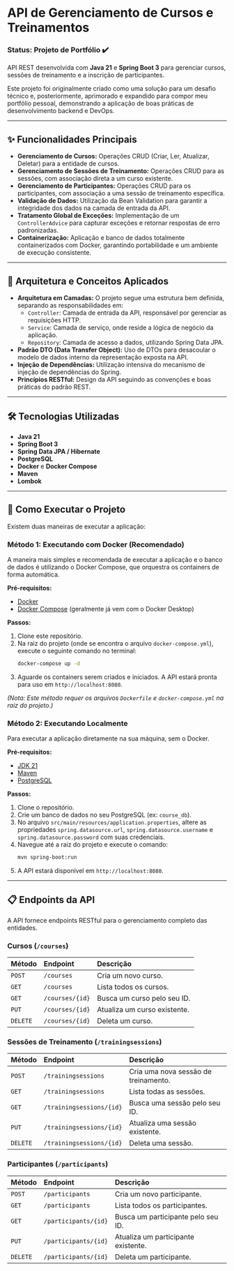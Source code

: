 # API de Gerenciamento de Cursos e Treinamentos

### Status: Projeto de Portfólio ✔️

API REST desenvolvida com **Java 21** e **Spring Boot 3** para gerenciar cursos, sessões de treinamento e a inscrição de participantes.

Este projeto foi originalmente criado como uma solução para um desafio técnico e, posteriormente, aprimorado e expandido para compor meu portfólio pessoal, demonstrando a aplicação de boas práticas de desenvolvimento backend e DevOps.

---

## ✨ Funcionalidades Principais

-   **Gerenciamento de Cursos:** Operações CRUD (Criar, Ler, Atualizar, Deletar) para a entidade de cursos.
-   **Gerenciamento de Sessões de Treinamento:** Operações CRUD para as sessões, com associação direta a um curso existente.
-   **Gerenciamento de Participantes:** Operações CRUD para os participantes, com associação a uma sessão de treinamento específica.
-   **Validação de Dados:** Utilização da Bean Validation para garantir a integridade dos dados na camada de entrada da API.
-   **Tratamento Global de Exceções:** Implementação de um `ControllerAdvice` para capturar exceções e retornar respostas de erro padronizadas.
-   **Containerização:** Aplicação e banco de dados totalmente containerizados com Docker, garantindo portabilidade e um ambiente de execução consistente.

---

## 📐 Arquitetura e Conceitos Aplicados

-   **Arquitetura em Camadas:** O projeto segue uma estrutura bem definida, separando as responsabilidades em:
    -   `Controller`: Camada de entrada da API, responsável por gerenciar as requisições HTTP.
    -   `Service`: Camada de serviço, onde reside a lógica de negócio da aplicação.
    -   `Repository`: Camada de acesso a dados, utilizando Spring Data JPA.
-   **Padrão DTO (Data Transfer Object):** Uso de DTOs para desacoular o modelo de dados interno da representação exposta na API.
-   **Injeção de Dependências:** Utilização intensiva do mecanismo de injeção de dependências do Spring.
-   **Princípios RESTful:** Design da API seguindo as convenções e boas práticas do padrão REST.

---

## 🛠️ Tecnologias Utilizadas

-   **Java 21**
-   **Spring Boot 3**
-   **Spring Data JPA / Hibernate**
-   **PostgreSQL**
-   **Docker** e **Docker Compose**
-   **Maven**
-   **Lombok**

---

## 🚀 Como Executar o Projeto

Existem duas maneiras de executar a aplicação:

### Método 1: Executando com Docker (Recomendado)

A maneira mais simples e recomendada de executar a aplicação e o banco de dados é utilizando o Docker Compose, que orquestra os containers de forma automática.

**Pré-requisitos:**
- [Docker](https://www.docker.com/get-started)
- [Docker Compose](https://docs.docker.com/compose/install/) (geralmente já vem com o Docker Desktop)

**Passos:**
1.  Clone este repositório.
2.  Na raiz do projeto (onde se encontra o arquivo `docker-compose.yml`), execute o seguinte comando no terminal:
    ```bash
    docker-compose up -d
    ```
3.  Aguarde os containers serem criados e iniciados. A API estará pronta para uso em `http://localhost:8080`.

*(Nota: Este método requer os arquivos `Dockerfile` e `docker-compose.yml` na raiz do projeto.)*

### Método 2: Executando Localmente

Para executar a aplicação diretamente na sua máquina, sem o Docker.

**Pré-requisitos:**
- [JDK 21](https://adoptium.net/temurin/releases/?version=21)
- [Maven](https://maven.apache.org/download.cgi)
- [PostgreSQL](https://www.postgresql.org/download/)

**Passos:**
1.  Clone o repositório.
2.  Crie um banco de dados no seu PostgreSQL (ex: `course_db`).
3.  No arquivo `src/main/resources/application.properties`, altere as propriedades `spring.datasource.url`, `spring.datasource.username` e `spring.datasource.password` com suas credenciais.
4.  Navegue até a raiz do projeto e execute o comando:
    ```bash
    mvn spring-boot:run
    ```
5.  A API estará disponível em `http://localhost:8080`.

---

## 📋 Endpoints da API

A API fornece endpoints RESTful para o gerenciamento completo das entidades.

### Cursos (`/courses`)

| Método | Endpoint                | Descrição                      |
| :----- | :---------------------- | :----------------------------- |
| `POST` | `/courses`              | Cria um novo curso.            |
| `GET`  | `/courses`              | Lista todos os cursos.         |
| `GET`  | `/courses/{id}`         | Busca um curso pelo seu ID.    |
| `PUT`  | `/courses/{id}`         | Atualiza um curso existente.   |
| `DELETE`| `/courses/{id}`         | Deleta um curso.               |

### Sessões de Treinamento (`/trainingsessions`)

| Método | Endpoint                      | Descrição                                  |
| :----- | :---------------------------- | :----------------------------------------- |
| `POST` | `/trainingsessions`           | Cria uma nova sessão de treinamento.       |
| `GET`  | `/trainingsessions`           | Lista todas as sessões.                    |
| `GET`  | `/trainingsessions/{id}`      | Busca uma sessão pelo seu ID.              |
| `PUT`  | `/trainingsessions/{id}`      | Atualiza uma sessão existente.             |
| `DELETE`| `/trainingsessions/{id}`      | Deleta uma sessão.                         |

### Participantes (`/participants`)

| Método | Endpoint                  | Descrição                           |
| :----- | :------------------------ | :---------------------------------- |
| `POST` | `/participants`           | Cria um novo participante.          |
| `GET`  | `/participants`           | Lista todos os participantes.       |
| `GET`  | `/participants/{id}`      | Busca um participante pelo seu ID.  |
| `PUT`  | `/participants/{id}`      | Atualiza um participante existente. |
| `DELETE`| `/participants/{id}`      | Deleta um participante.             |
